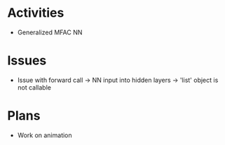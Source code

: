 # Activities

* Generalized MFAC NN

# Issues
* Issue with forward call -> NN input into hidden layers -> 'list' object is not callable

# Plans
* Work on animation
